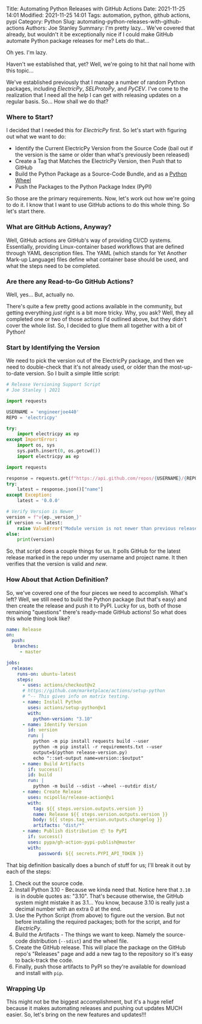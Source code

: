 Title: Automating Python Releases with GitHub Actions
Date: 2021-11-25 14:01
Modified: 2021-11-25 14:01
Tags: automation, python, github actions, pypi
Category: Python
Slug: automating-python-releases-with-github-actions
Authors: Joe Stanley
Summary: I'm pretty lazy... We've covered that already, but wouldn't it be exceptionally nice if I could make GitHub automate Python package releases for me? Lets do that...


Oh yes. I'm lazy.

Haven't we established that, yet? Well, we're going to hit that nail home with this topic...

We've established previously that I manage a number of random Python packages, including *ElectricPy*, *SELProtoPy*, and *PyCEV*.
I've come to the realization that I need all the help I can get with releasing updates on a regular basis. So... How shall we do
that?

### Where to Start?

I decided that I needed this for *ElectricPy* first. So let's start with figuring out what we want to do:

* Identify the Current ElectricPy Version from the Source Code (bail out if the version is the same or older than what's previously been released)
* Create a Tag that Matches the ElectricPy Version, then Push that to GitHub
* Build the Python Package as a Source-Code Bundle, and as a [Python Wheel](https://pythonwheels.com)
* Push the Packages to the Python Package Index (PyPI)

So those are the primary requirements. Now, let's work out how we're going to do it. I know that I want to use GitHub actions to
do this whole thing. So let's start there.

### What are GitHub Actions, Anyway?

Well, GitHub actions are GitHub's way of providing CI/CD systems. Essentially, providing Linux-container based workflows that are
defined through YAML description files. The YAML (which stands for Yet Another Mark-up Language) files define what container base
should be used, and what the steps need to be completed.

### Are there any Read-to-Go GitHub Actions?

Well, yes... But, actually no.

There's quite a few pretty good actions available in the community, but getting everything *just* right is a bit more tricky. Why, you
ask? Well, they all completed one or two of those actions I'd outlined above, but they didn't cover the whole list. So, I decided to
glue them all together with a bit of Python!

### Start by Identifying the Version

We need to pick the version out of the ElectricPy package, and then we need to double-check that it's not already used, or older than
the most-up-to-date version. So I built a simple little script:

```python
# Release Versioning Support Script
# Joe Stanley | 2021

import requests

USERNAME = 'engineerjoe440'
REPO = 'electricpy'

try:
    import electricpy as ep
except ImportError:
    import os, sys
    sys.path.insert(0, os.getcwd())
    import electricpy as ep

import requests

response = requests.get(f"https://api.github.com/repos/{USERNAME}/{REPO}/releases/latest")
try:
    latest = response.json()["name"]
except Exception:
    latest = '0.0.0'

# Verify Version is Newer
version = f"v{ep._version_}"
if version <= latest:
    raise ValueError("Module version is not newer than previous release!")
else:
    print(version)
```

So, that script does a couple things for us. It polls GitHub for the latest release marked in the repo under my
username and project name. It then verifies that the version is valid and *new*.

### How About that Action Definition?

So, we've covered one of the four pieces we need to accomplish. What's left? Well, we still need to build the
Python package (but that's easy) and then create the release and push it to PyPI. Lucky for us, both of those
remaining "questions" there's ready-made GitHub actions! So what does this whole thing look like?

```yml
name: Release
on:
  push:
   branches:
     - master

jobs:
  release:
    runs-on: ubuntu-latest
    steps:
      - uses: actions/checkout@v2
      # https://github.com/marketplace/actions/setup-python
      # ^-- This gives info on matrix testing.
      - name: Install Python
        uses: actions/setup-python@v1
        with:
          python-version: "3.10"
      - name: Identify Version
        id: version
        run: |
          python -m pip install requests build --user
          python -m pip install -r requirements.txt --user
          output=$(python release-version.py)
          echo "::set-output name=version::$output"
      - name: Build Artifacts
        if: success()
        id: build
        run: |
          python -m build --sdist --wheel --outdir dist/
      - name: Create Release
        uses: ncipollo/release-action@v1
        with:
          tag: ${{ steps.version.outputs.version }}
          name: Release ${{ steps.version.outputs.version }}
          body: ${{ steps.tag_version.outputs.changelog }}
          artifacts: "dist/*"
      - name: Publish distribution 📦 to PyPI
        if: success()
        uses: pypa/gh-action-pypi-publish@master
        with:
            password: ${{ secrets.PYPI_API_TOKEN }}
```

That big definition basically does a bunch of stuff for us; I'll break it out by each of the steps:

1. Check out the source code.
2. Install Python 3.10 - Because we kinda need that. Notice here that `3.10` is in double quotes as: "3.10".
That's because otherwise, the GitHub system might mistake it as 3.1... You know, because 3.10 is really just
a decimal number with an extra 0 at the end.
3. Use the Python Script (from above) to figure out the version. But not before installing the required
packages; both for the script, and for *ElectricPy*.
4. Build the Artifacts - The things we want to keep. Namely the source-code distribution (`--sdist`) and the
wheel file.
5. Create the GitHub release. This will place the package on the GitHub repo's "Releases" page and add a new
tag to the repository so it's easy to back-track the code.
6. Finally, push those artifacts to PyPI so they're available for download and install with `pip`.


### Wrapping Up

This might not be the biggest accomplishment, but it's a huge relief because it makes automating releases
and pushing out updates MUCH easier. So, let's bring on the new features and updates!!!

